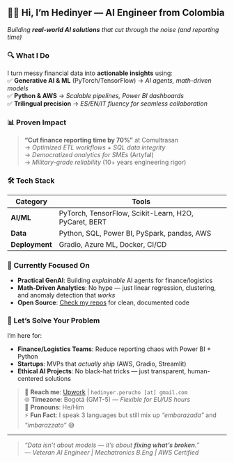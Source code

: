 ## 👨‍💻 Hi, I’m Hedinyer — AI Engineer from Colombia
*Building **real-world AI solutions** that cut through the noise (and reporting time)*  

### 🔍 What I Do  
I turn messy financial data into **actionable insights** using:  
✅ **Generative AI & ML** (PyTorch/TensorFlow) → *AI agents, math-driven models*  
✅ **Python & AWS** → *Scalable pipelines, Power BI dashboards*  
✅ **Trilingual precision** → *ES/EN/IT fluency for seamless collaboration*  

### 📊 Proven Impact  
> **“Cut finance reporting time by 70%”** at Comultrasan  
> → *Optimized ETL workflows + SQL data integrity*  
> → *Democratized analytics for SMEs* (Artyfal)  
> → *Military-grade reliability* (10+ years engineering rigor)  

### 🛠️ Tech Stack  
| Category       | Tools                                                                 |
|----------------|-----------------------------------------------------------------------|
| **AI/ML**      | PyTorch, TensorFlow, Scikit-Learn, H2O, PyCaret, BERT                 |
| **Data**       | Python, SQL, Power BI, PySpark, pandas, AWS                           |
| **Deployment** | Gradio, Azure ML, Docker, CI/CD                                       |

### 🌱 Currently Focused On  
- **Practical GenAI**: Building *explainable* AI agents for finance/logistics  
- **Math-Driven Analytics**: No hype — just linear regression, clustering, and anomaly detection that *works*  
- **Open Source**: [Check my repos](https://github.com/hedinyer?tab=repositories) for clean, documented code  

### 💬 Let’s Solve Your Problem  
I’m here for:  
- **Finance/Logistics Teams**: Reduce reporting chaos with Power BI + Python  
- **Startups**: MVPs that *actually ship* (AWS, Gradio, Streamlit)  
- **Ethical AI Projects**: No black-hat tricks — just transparent, human-centered solutions  

> 📩 **Reach me**: [Upwork](https://www.upwork.com/freelancers/~01b6d0b1e5a0b8d8c8) | `hedinyer.perucho [at] gmail.com`  
> 🌐 **Timezone**: Bogotá (GMT-5) — *Flexible for EU/US hours*  
> 🎯 **Pronouns**: He/Him  
> ⚡ **Fun Fact**: I speak 3 languages but still mix up *“embarazada”* and *“imbarazzato”* 😅  

---

> *“Data isn’t about models — it’s about **fixing what’s broken**.”*  
> *— Veteran AI Engineer | Mechatronics B.Eng | AWS Certified*
